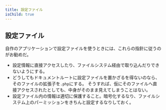 ```yaml
---
title: 設定ファイル
isChild: true
---
```


## 設定ファイル

自作のアプリケーションで設定ファイルを使うときには、これらの指針に従うのがお勧めだ。

- 設定情報に直接アクセスしたり、ファイルシステム経由で取り込んだりできないようにする。
- どうしてもドキュメントルートに設定ファイルを置かざるを得ないのなら、そのファイルの拡張子を`.php`にする。
そうすれば、仮にそのファイルへ直接アクセスされたとしても、中身がそのまま見えてしまうことはない。
- 設定ファイル内の情報は適切に保護すること。暗号化するなり、ファイルシステム上のパーミッションをきちんと設定するなりしておく。

